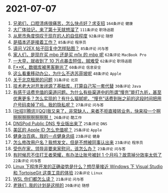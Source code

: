 # 2021-07-07

1. [兄弟们，口腔溃疡很痛苦，怎么快点好？求支招](https://www.v2ex.com/t/788021) `164条评论` `健康`
1. [大厂体验记，来了第十天就想溜了](https://www.v2ex.com/t/788005) `111条评论` `职场话题`
1. [从房市角度惊叹于现在的人的自信程度](https://www.v2ex.com/t/788100) `92条评论` `随想`
1. [是插本还是接着工作？](https://www.v2ex.com/t/788002) `85条评论` `程序员`
1. [请问 V2EX 帖子回复中怎样贴图？](https://www.v2ex.com/t/788014) `85条评论` `问与答`
1. [家人们，是现在买 mbp 还是买 m1x 的 mbp 呢](https://www.v2ex.com/t/787997) `62条评论` `MacBook Pro`
1. [一大早，就收到了 10 万点暴击短信，贼难受](https://www.v2ex.com/t/788000) `62条评论` `职场话题`
1. [F**K，数据库被黑客删光了](https://www.v2ex.com/t/788046) `60条评论` `信息安全`
1. [这么看重移动办公，为什么不选苏菲坡呢](https://www.v2ex.com/t/788049) `48条评论` `Apple`
1. [关于北京租房的问题](https://www.v2ex.com/t/788017) `31条评论` `北京`
1. [技术老大对开发闭源了基础库，打算自己写一套代替](https://www.v2ex.com/t/788087) `30条评论` `Java`
1. [有感于话费充值的渠道问题。为什么有些渠道中的所谓“慢充”能打九折，甚至优惠更多？怎么实现的？有什么猫腻呢，“慢充”话费到账之前的这段时间把用户号码卖掉了吗，我的隐私呢？](https://www.v2ex.com/t/788003) `27条评论` `问与答`
1. [[社招][腾讯][QQ]我又来了，非常缺人，来者不拒直接转业务，快来投一个啊啊啊啊啊啊啊啊啊！](https://www.v2ex.com/t/788091) `26条评论` `酷工作`
1. [DNSPod Public DNS 专业版出来了](https://www.v2ex.com/t/788130) `25条评论` `DNS`
1. [美区的 Apple ID 怎么充值呢？](https://www.v2ex.com/t/788096) `25条评论` `Apple`
1. [健身治百病，我的一点健身总结](https://www.v2ex.com/t/788123) `23条评论` `健身`
1. [怎么修改用户名？我想发文，但是不想被同事认出来](https://www.v2ex.com/t/788131) `23条评论` `程序员`
1. [受伤在家，领导非要来家慰问，该怎么办？](https://www.v2ex.com/t/788037) `23条评论` `问与答`
1. [有时候忍不住打王者荣耀，有办法让账号被封 1 个月吗？故意掉分效率太低了](https://www.v2ex.com/t/788095) `22条评论` `问与答`
1. [Linux 下程序开发的正确姿势是什么？想尽量接近 Windows 下 Visual Studio 和 TortoiseGit 这类工具的体验](https://www.v2ex.com/t/788078) `22条评论` `Linux`
1. [WSL 你们都怎么读？](https://www.v2ex.com/t/788068) `21条评论` `问与答`
1. [老铁们, 我的计划是这样的](https://www.v2ex.com/t/788139) `20条评论` `随想`
